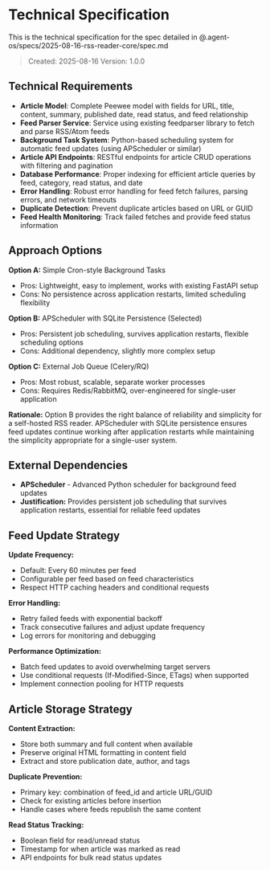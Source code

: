 # Technical Specification

This is the technical specification for the spec detailed in @.agent-os/specs/2025-08-16-rss-reader-core/spec.md

> Created: 2025-08-16
> Version: 1.0.0

## Technical Requirements

- **Article Model**: Complete Peewee model with fields for URL, title, content, summary, published date, read status, and feed relationship
- **Feed Parser Service**: Service using existing feedparser library to fetch and parse RSS/Atom feeds
- **Background Task System**: Python-based scheduling system for automatic feed updates (using APScheduler or similar)
- **Article API Endpoints**: RESTful endpoints for article CRUD operations with filtering and pagination
- **Database Performance**: Proper indexing for efficient article queries by feed, category, read status, and date
- **Error Handling**: Robust error handling for feed fetch failures, parsing errors, and network timeouts
- **Duplicate Detection**: Prevent duplicate articles based on URL or GUID
- **Feed Health Monitoring**: Track failed fetches and provide feed status information

## Approach Options

**Option A:** Simple Cron-style Background Tasks
- Pros: Lightweight, easy to implement, works with existing FastAPI setup
- Cons: No persistence across application restarts, limited scheduling flexibility

**Option B:** APScheduler with SQLite Persistence (Selected)
- Pros: Persistent job scheduling, survives application restarts, flexible scheduling options
- Cons: Additional dependency, slightly more complex setup

**Option C:** External Job Queue (Celery/RQ)
- Pros: Most robust, scalable, separate worker processes
- Cons: Requires Redis/RabbitMQ, over-engineered for single-user application

**Rationale:** Option B provides the right balance of reliability and simplicity for a self-hosted RSS reader. APScheduler with SQLite persistence ensures feed updates continue working after application restarts while maintaining the simplicity appropriate for a single-user system.

## External Dependencies

- **APScheduler** - Advanced Python scheduler for background feed updates
- **Justification:** Provides persistent job scheduling that survives application restarts, essential for reliable feed updates

## Feed Update Strategy

**Update Frequency:**
- Default: Every 60 minutes per feed
- Configurable per feed based on feed characteristics
- Respect HTTP caching headers and conditional requests

**Error Handling:**
- Retry failed feeds with exponential backoff
- Track consecutive failures and adjust update frequency
- Log errors for monitoring and debugging

**Performance Optimization:**
- Batch feed updates to avoid overwhelming target servers
- Use conditional requests (If-Modified-Since, ETags) when supported
- Implement connection pooling for HTTP requests

## Article Storage Strategy

**Content Extraction:**
- Store both summary and full content when available
- Preserve original HTML formatting in content field
- Extract and store publication date, author, and tags

**Duplicate Prevention:**
- Primary key: combination of feed_id and article URL/GUID
- Check for existing articles before insertion
- Handle cases where feeds republish the same content

**Read Status Tracking:**
- Boolean field for read/unread status
- Timestamp for when article was marked as read
- API endpoints for bulk read status updates
